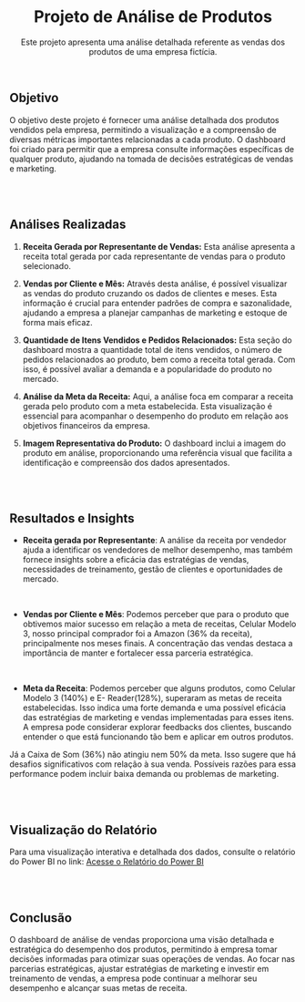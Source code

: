 <h1 align="center">Projeto de Análise de Produtos</h1> 
<p align="center">Este projeto apresenta uma análise detalhada referente as vendas dos produtos de uma empresa fictícia.</p>

</br>

## Objetivo
O objetivo deste projeto é fornecer uma análise detalhada dos produtos vendidos pela empresa, permitindo a visualização e a compreensão de diversas métricas importantes relacionadas a cada produto. O dashboard foi criado para permitir que a empresa consulte informações específicas de qualquer produto, ajudando na tomada de decisões estratégicas de vendas e marketing.

</br></br>

## Análises Realizadas

1.  **Receita Gerada por Representante de Vendas:** Esta análise apresenta a receita total gerada por cada representante de vendas para o produto selecionado. 

2.  **Vendas por Cliente e Mês:** Através desta análise, é possível visualizar as vendas do produto cruzando os dados de clientes e meses. Esta informação é crucial para entender padrões de compra e sazonalidade, ajudando a empresa a planejar campanhas de marketing e estoque de forma mais eficaz.

3.  **Quantidade de Itens Vendidos e Pedidos Relacionados:** Esta seção do dashboard mostra a quantidade total de itens vendidos, o número de pedidos relacionados ao produto, bem como a receita total gerada. Com isso, é possível avaliar a demanda e a popularidade do produto no mercado.

4.  **Análise da Meta da Receita:** Aqui, a análise foca em comparar a receita gerada pelo produto com a meta estabelecida. Esta visualização é essencial para acompanhar o desempenho do produto em relação aos objetivos financeiros da empresa.

5.  **Imagem Representativa do Produto:** O dashboard inclui a imagem do produto em análise, proporcionando uma referência visual que facilita a identificação e compreensão dos dados apresentados.

</br></br>

## Resultados e Insights

- **Receita gerada por Representante**: A análise da receita por vendedor ajuda a identificar os vendedores de melhor desempenho, mas também fornece insights sobre a eficácia das estratégias de vendas, necessidades de treinamento, gestão de clientes e oportunidades de mercado. 

</br>

- **Vendas por Cliente e Mês**: Podemos perceber que para o produto que obtivemos maior sucesso em relação a meta de receitas, Celular Modelo 3, nosso principal comprador foi a Amazon (36% da receita), principalmente nos meses finais. A concentração das vendas destaca a importância de manter e fortalecer essa parceria estratégica.

</br>

- **Meta da Receita**: Podemos perceber que alguns produtos, como Celular Modelo 3 (140%) e E- Reader(128%), superaram as metas de receita estabelecidas. Isso indica uma forte demanda e uma possível eficácia das estratégias de marketing e vendas implementadas para esses itens. A empresa pode considerar explorar feedbacks dos clientes, buscando entender o que está funcionando tão bem e aplicar em outros produtos.

Já a Caixa de Som (36%) não atingiu nem 50% da meta. Isso sugere que há desafios significativos com relação à sua venda. Possíveis razões para essa performance podem incluir baixa demanda ou problemas de marketing.

</br></br>

## Visualização do Relatório
Para uma visualização interativa e detalhada dos dados, consulte o relatório do Power BI no link: [Acesse o Relatório do Power BI](https://app.powerbi.com/view?r=eyJrIjoiMGY3OWM5YzctY2IwYi00Mjc3LWI4MjUtY2QyOWQ3YjkyMjc1IiwidCI6IjIxMjExYjQwLWI0MWYtNGNjMS05MTNmLWE1NTI5N2MxYTJkOCJ9&pageName=ReportSection)


</br></br>

## Conclusão
O dashboard de análise de vendas proporciona uma visão detalhada e estratégica do desempenho dos produtos, permitindo à empresa tomar decisões informadas para otimizar suas operações de vendas. Ao focar nas parcerias estratégicas, ajustar estratégias de marketing e investir em treinamento de vendas, a empresa pode continuar a melhorar seu desempenho e alcançar suas metas de receita.
